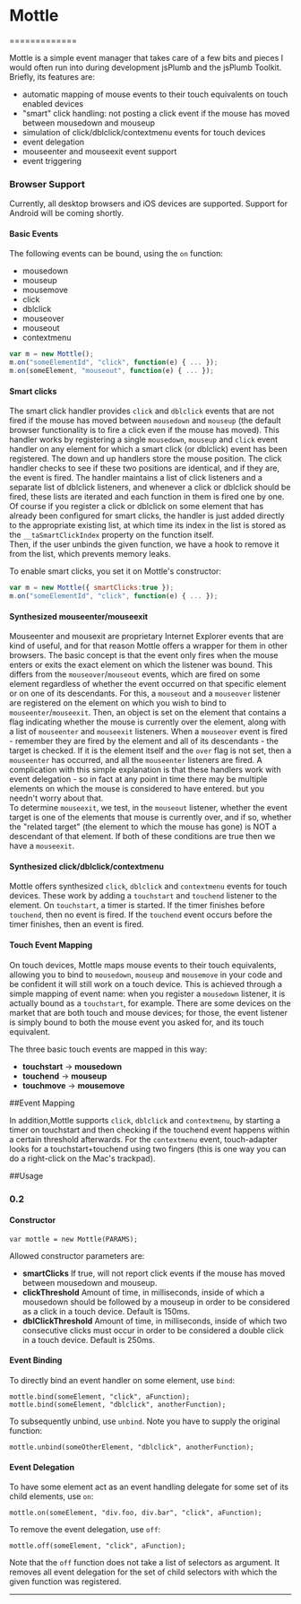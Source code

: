 # Mottle
=============

Mottle is a simple event manager that takes care of a few bits and pieces I would often run into during development jsPlumb and the jsPlumb Toolkit. Briefly, its features
are:

- automatic mapping of mouse events to their touch equivalents on touch enabled devices
- "smart" click handling: not posting a click event if the mouse has moved between mousedown and mouseup
- simulation of click/dblclick/contextmenu events for touch devices
- event delegation
- mouseenter and mouseexit event support
- event triggering

### Browser Support

Currently, all desktop browsers and iOS devices are supported.  Support for Android will be coming shortly.

#### Basic Events

The following events can be bound, using the `on` function:

- mousedown
- mouseup
- mousemove
- click
- dblclick
- mouseover
- mouseout
- contextmenu


```javascript
var m = new Mottle();
m.on("someElementId", "click", function(e) { ... });
m.on(someElement, "mouseout", function(e) { ... });
```

#### Smart clicks

The smart click handler provides `click` and `dblclick` events that are not fired if the mouse has moved between `mousedown` and `mouseup` (the default 
browser functionality is to fire a click even if the mouse has moved). This handler works by registering a single `mousedown`, `mouseup` and `click` 
event handler on any element for which a smart click (or dblclick) event has been registered.  The down and up handlers store the mouse position. The 
click handler checks to see if these two positions are identical, and if they are, the event is fired. The handler maintains a list of click listeners 
and a separate list of dblclick listeners, and whenever a click or dblclick should be fired, these lists are iterated and each function in them is fired 
one by one. Of course if you register a click or dblclick on some element that has already been configured for smart clicks, the handler is just added directly
to the appropriate existing list, at which time its index in the list is stored as the `__taSmartClickIndex` property on the function itself.  
Then, if the user unbinds the given function, we have a hook to remove it from the list, which prevents memory leaks.

To enable smart clicks, you set it on Mottle's constructor:

```javascript
var m = new Mottle({ smartClicks:true });
m.on("someElementId", "click", function(e) { ... });
```

#### Synthesized mouseenter/mouseexit

Mouseenter and mousexit are proprietary Internet Explorer events that are kind of useful, and for that reason Mottle offers a wrapper for them in other
browsers. The basic concept is that the event only fires when the mouse enters or exits the exact element on which the listener was 
bound. This differs from the `mouseover`/`mouseout` events, which are fired on some element regardless of whether the event occurred on 
that specific element or on one of its descendants. For this, a `mouseout` and a `mouseover` listener are registered on
the element on which you wish to bind to `mouseenter`/`mouseexit`.  Then, an object is set on the element that contains a flag indicating 
whether the mouse is currently over the element, along with a list of `mouseenter` and `mouseexit` listeners. When a `mouseover` event is fired - remember 
they are fired by the element and all of its descendants - the target is checked. If it is the element itself and the `over` flag is not set, then a 
`mouseenter` has occurred, and all the `mouseenter` listeners are fired. A complication with this simple explanation is that these handlers work with event 
delegation - so in fact at any point in time there may be multiple elements on which the mouse is considered to have entered. but you needn't worry about that.  
To determine `mouseexit`, we test, in the `mouseout` listener, whether the event target is one of the elements that mouse is currently over, and if so, whether 
the "related target" (the element to which the mouse has gone) is NOT a descendant of that element. If both of these conditions are true then we have a `mouseexit`.

#### Synthesized click/dblclick/contextmenu

Mottle offers synthesized `click`, `dblclick` and `contextmenu` events for touch devices. These work by adding a `touchstart`
and `touchend` listener to the element. On `touchstart`, a timer is started. If the timer finishes before `touchend`, then no 
event is fired. If the `touchend` event occurs before the timer finishes, then an event is fired.

#### Touch Event Mapping

On touch devices, Mottle maps mouse events to their touch equivalents, allowing you to bind to `mousedown`, `mouseup`
and `mousemove` in your code and be confident it will still work on a touch device. This is achieved through a simple mapping of 
event name: when you register a `mousedown` listener, it is actually bound as a `touchstart`, for example. There are some devices on the 
market that are both touch and mouse devices; for those, the event listener is simply bound to both the mouse event you asked for, and 
its touch equivalent.

The three basic touch events are mapped in this way:

- __touchstart__ -> __mousedown__
- __touchend__ -> __mouseup__
- __touchmove__ -> __mousemove__


##Event Mapping


In addition,Mottle supports `click`, `dblclick` and `contextmenu`, by starting a timer on touchstart and then checking if the touchend event happens within a certain threshold afterwards.  For the `contextmenu` event, touch-adapter looks for a touchstart+touchend using two fingers (this is one way you can do a right-click on the Mac's trackpad).


##Usage

### 0.2

#### Constructor

	var mottle = new Mottle(PARAMS);

Allowed constructor parameters are:

- **smartClicks** If true, will not report click events if the mouse has moved between mousedown and mouseup.
- **clickThreshold** Amount of time, in milliseconds, inside of which a mousedown should be followed by a mouseup in order to be considered as a click in a touch device. Default is 150ms.
- **dblClickThreshold** Amount of time, in milliseconds, inside of which two consecutive clicks must occur in order to be considered a double click in a touch device. Default is 250ms.

#### Event Binding

To directly bind an event handler on some element, use `bind`:

	mottle.bind(someElement, "click", aFunction);
	mottle.bind(someElement, "dblclick", anotherFunction);	

To subsequently unbind, use `unbind`. Note you have to supply the original function:

	mottle.unbind(someOtherElement, "dblclick", anotherFunction);

#### Event Delegation

To have some element act as an event handling delegate for some set of its child elements, use `on`:

	mottle.on(someElement, "div.foo, div.bar", "click", aFunction);

To remove the event delegation, use `off`:

	mottle.off(someElement, "click", aFunction);

Note that the `off` function does not take a list of selectors as argument. It removes all event delegation for the set of child selectors with which the given function was registered.

---







